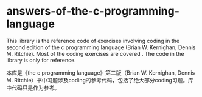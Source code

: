 # answers-of-the-c-programming-language
This library is the reference code of exercises involving coding in the second edition of the c programming language (Brian W. Kernighan, Dennis M. Ritchie). Most of the coding exercises are covered . The code in the library is only for reference.

本库是《the c programming language》第二版（Brian W. Kernighan, Dennis M. Ritchie）书中习题涉及coding的参考代码，包括了绝大部分coding习题。库中代码只是作为参考。
